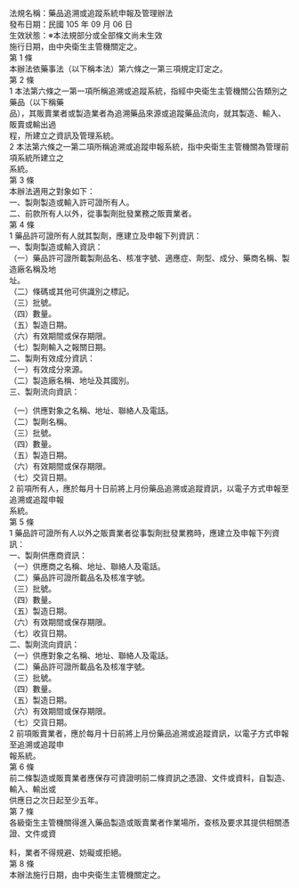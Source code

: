 法規名稱：藥品追溯或追蹤系統申報及管理辦法  
發布日期：民國 105 年 09 月 06 日  
生效狀態：※本法規部分或全部條文尚未生效  
施行日期，由中央衛生主管機關定之。  
第 1 條  
本辦法依藥事法（以下稱本法）第六條之一第三項規定訂定之。  
第 2 條  
1 本法第六條之一第一項所稱追溯或追蹤系統，指經中央衛生主管機關公告類別之藥品（以下稱藥  
品），其販賣業者或製造業者為追溯藥品來源或追蹤藥品流向，就其製造、輸入、販賣或輸出過  
程，所建立之資訊及管理系統。  
2 本法第六條之一第二項所稱追溯或追蹤申報系統，指中央衛生主管機關為管理前項系統所建立之  
系統。  
第 3 條  
本辦法適用之對象如下：  
一、製劑製造或輸入許可證所有人。  
二、前款所有人以外，從事製劑批發業務之販賣業者。  
第 4 條  
1 藥品許可證所有人就其製劑，應建立及申報下列資訊：  
一、製劑製造或輸入資訊：  
（一）藥品許可證所載製劑品名、核准字號、適應症、劑型、成分、藥商名稱、製造廠名稱及地  
址。  
（二）條碼或其他可供識別之標記。  
（三）批號。  
（四）數量。  
（五）製造日期。  
（六）有效期間或保存期限。  
（七）製劑輸入之報關日期。  
二、製劑有效成分資訊：  
（一）有效成分來源。  
（二）製造廠名稱、地址及其國別。  
三、製劑流向資訊：  


（一）供應對象之名稱、地址、聯絡人及電話。  
（二）製劑名稱。  
（三）批號。  
（四）數量。  
（五）製造日期。  
（六）有效期間或保存期限。  
（七）交貨日期。  
2 前項所有人，應於每月十日前將上月份藥品追溯或追蹤資訊，以電子方式申報至追溯或追蹤申報  
系統。  
第 5 條  
1 藥品許可證所有人以外之販賣業者從事製劑批發業務時，應建立及申報下列資訊：  
一、製劑供應商資訊：  
（一）供應商之名稱、地址、聯絡人及電話。  
（二）藥品許可證所載品名及核准字號。  
（三）批號。  
（四）數量。  
（五）製造日期。  
（六）有效期間或保存期限。  
（七）收貨日期。  
二、製劑流向資訊：  
（一）供應對象之名稱、地址、聯絡人及電話。  
（二）藥品許可證所載品名及核准字號。  
（三）批號。  
（四）數量。  
（五）製造日期。  
（六）有效期間或保存期限。  
（七）交貨日期。  
2 前項販賣業者，應於每月十日前將上月份藥品追溯或追蹤資訊，以電子方式申報至追溯或追蹤申  
報系統。  
第 6 條  
前二條製造或販賣業者應保存可資證明前二條資訊之憑證、文件或資料，自製造、輸入、輸出或  
供應日之次日起至少五年。  
第 7 條  
各級衛生主管機關得進入藥品製造或販賣業者作業場所，查核及要求其提供相關憑證、文件或資  


料，業者不得規避、妨礙或拒絕。  
第 8 條  
本辦法施行日期，由中央衛生主管機關定之。  


